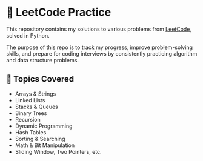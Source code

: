 # 📘 LeetCode Practice

This repository contains my solutions to various problems from [LeetCode](https://leetcode.com/), solved in Python.

The purpose of this repo is to track my progress, improve problem-solving skills, and prepare for coding interviews by consistently practicing algorithm and data structure problems.

## 🧠 Topics Covered

- Arrays & Strings
- Linked Lists
- Stacks & Queues
- Binary Trees
- Recursion
- Dynamic Programming
- Hash Tables
- Sorting & Searching
- Math & Bit Manipulation
- Sliding Window, Two Pointers, etc.
